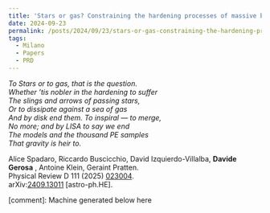 ```yaml
---
title: 'Stars or gas? Constraining the hardening processes of massive black-hole binaries with LISA'
date: 2024-09-23
permalink: /posts/2024/09/23/stars-or-gas-constraining-the-hardening-processes-of-massive-black-hole-binaries-with-lisa
tags:
  - Milano
  - Papers
  - PRD
---
```


_To Stars or to gas, that is the question.  
Whether ’tis nobler in the hardening to suffer  
The slings and arrows of passing stars,  
Or to dissipate against a sea of gas  
And by disk end them. To inspiral — to merge,  
No more; and by LISA to say we end  
The models and the thousand PE samples  
That gravity is heir to._

Alice Spadaro, Riccardo Buscicchio, David Izquierdo-Villalba, **Davide Gerosa** , Antoine Klein, Geraint Pratten.  
Physical Review D 111 (2025) [023004](<https://journals.aps.org/prd/abstract/10.1103/PhysRevD.111.023004>).  
arXiv:[](<https://arxiv.org/abs/2204.00026>)[](<https://arxiv.org/abs/2204.03423>)[2409.13011](<https://arxiv.org/abs/2409.13011>) [astro-ph.HE].

[comment]: Machine generated below here
